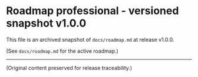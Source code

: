 # Roadmap professional - versioned snapshot v1.0.0

This file is an archived snapshot of `docs/roadmap.md` at release v1.0.0.

(See `docs/roadmap.md` for the active roadmap.)

---

(Original content preserved for release traceability.)

